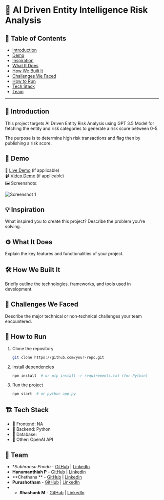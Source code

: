 # 🚀 AI Driven Entity Intelligence Risk Analysis

## 📌 Table of Contents
- [Introduction](#introduction)
- [Demo](#demo)
- [Inspiration](#inspiration)
- [What It Does](#what-it-does)
- [How We Built It](#how-we-built-it)
- [Challenges We Faced](#challenges-we-faced)
- [How to Run](#how-to-run)
- [Tech Stack](#tech-stack)
- [Team](#team)

---

## 🎯 Introduction
This project targets AI Driven Entity Risk Analysis using GPT 3.5 Model for fetching the entity and risk categories to generate a risk score between 0-5.

The purpose is to determine high risk transactions and flag then by publishing a risk score.

## 🎥 Demo
🔗 [Live Demo](#) (if applicable)  
📹 [Video Demo](#) (if applicable)  
🖼️ Screenshots:

![Screenshot 1](link-to-image)

## 💡 Inspiration
What inspired you to create this project? Describe the problem you're solving.

## ⚙️ What It Does
Explain the key features and functionalities of your project.

## 🛠️ How We Built It
Briefly outline the technologies, frameworks, and tools used in development.

## 🚧 Challenges We Faced
Describe the major technical or non-technical challenges your team encountered.

## 🏃 How to Run
1. Clone the repository  
   ```sh
   git clone https://github.com/your-repo.git
   ```
2. Install dependencies  
   ```sh
   npm install  # or pip install -r requirements.txt (for Python)
   ```
3. Run the project  
   ```sh
   npm start  # or python app.py
   ```

## 🏗️ Tech Stack
- 🔹 Frontend: NA
- 🔹 Backend: Python
- 🔹 Database: 
- 🔹 Other: OpenAI API

## 👥 Team
- **Subhransu Panda* - [GitHub](#) | [LinkedIn](#)
- **Hanumanthiah P** - [GitHub](#) | [LinkedIn](#)
 - **Chethana ** - [GitHub](#) | [LinkedIn](#)
- **Purushotham** - [GitHub](#) | [LinkedIn](#)
- - **Shashank M** - [GitHub](#) | [LinkedIn](#)
